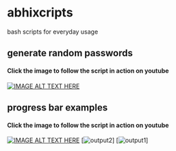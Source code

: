 # abhixcripts
bash scripts for everyday usage

## generate random passwords
#### Click the image to follow the script in action on youtube
[![IMAGE ALT TEXT HERE](https://img.youtube.com/vi/UWRvSbl1B90/0.jpg)](https://youtu.be/UWRvSbl1B90)

## progress bar examples
#### Click the image to follow the script in action on youtube
[![IMAGE ALT TEXT HERE](https://github.com/come2abhi/abhixcripts/blob/master/images/progress3.png)](https://youtu.be/QuKuAUNcyvM)
[![output2](https://im5.ezgif.com/tmp/ezgif-5-a7a04e470d.gif)]
[![output1](https://im5.ezgif.com/tmp/ezgif-5-2850154d1e.gif)]
